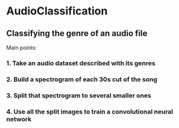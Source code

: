 # AudioClassification
## Classifying the genre of an audio file


Main points:
### 1. Take an audio dataset described with its genres
### 2. Build a spectrogram of each 30s cut of the song
### 3. Split that spectrogram to several smaller ones
### 4. Use all the split images to train a convolutional neural network
